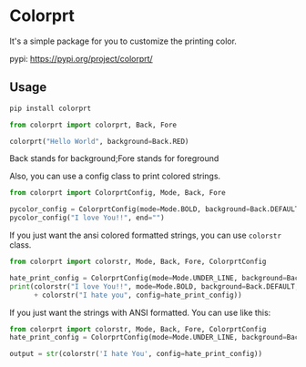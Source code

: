 # Colorprt

It's a simple package for you to customize the printing color.

pypi: https://pypi.org/project/colorprt/

## Usage

```bash
pip install colorprt
```

```python
from colorprt import colorprt, Back, Fore

colorprt("Hello World", background=Back.RED)
```

Back stands for background;Fore stands for foreground

Also, you can use a config class to print colored strings.

```python
from colorprt import ColorprtConfig, Mode, Back, Fore

pycolor_config = ColorprtConfig(mode=Mode.BOLD, background=Back.DEFAULT, foreground=Fore.RED)
pycolor_config("I love You!!", end="")
```

If you just want the ansi colored formatted strings, you can use `colorstr` class.

```python
from colorprt import colorstr, Mode, Back, Fore, ColorprtConfig

hate_print_config = ColorprtConfig(mode=Mode.UNDER_LINE, background=Back.DEFAULT, foreground=Fore.YELLOW)
print(colorstr("I love You!!", mode=Mode.BOLD, background=Back.DEFAULT, foreground=Fore.RED)
      + colorstr("I hate you", config=hate_print_config))
```

If you just want the strings with ANSI formatted. You can use like this:

```python
from colorprt import colorstr, Mode, Back, Fore, ColorprtConfig
hate_print_config = ColorprtConfig(mode=Mode.UNDER_LINE, background=Back.DEFAULT, foreground=Fore.YELLOW)

output = str(colorstr('I hate You', config=hate_print_config))
```


